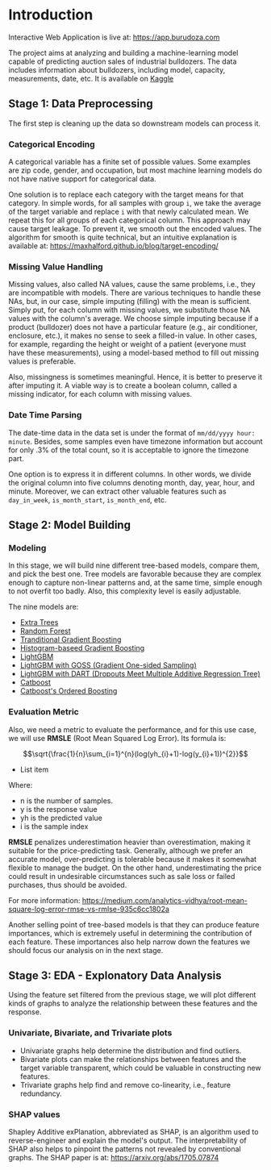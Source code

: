 ﻿# Introduction

Interactive Web Application is live at: <https://app.burudoza.com>

The project aims at analyzing and building a machine-learning model capable of predicting auction sales of industrial bulldozers. The data includes information about bulldozers, including model, capacity, measurements, date, etc. It is available on [Kaggle](https://www.kaggle.com/c/bluebook-for-bulldozers/data)

## Stage 1: Data Preprocessing

The first step is cleaning up the data so downstream models can process it.

### Categorical Encoding

A categorical variable has a finite set of possible values. Some examples are zip code, gender, and occupation, but most machine learning models do not have native support for categorical data.

One solution is to replace each category with the target means for that category. In simple words, for all samples with group `i`, we take the average of the target variable and replace `i` with that newly calculated mean. We repeat this for all groups of each categorical column. This approach may cause target leakage. To prevent it, we smooth out the encoded values. The algorithm for smooth is quite technical, but an intuitive explanation is available at: <https://maxhalford.github.io/blog/target-encoding/>

### Missing Value Handling

Missing values, also called NA values, cause the same problems, i.e., they are incompatible with models. There are various techniques to handle these NAs, but, in our case, simple imputing (filling) with the mean is sufficient. Simply put, for each column with missing values, we substitute those NA values with the column's average. We choose simple imputing because if a product (bulldozer) does not have a particular feature (e.g., air conditioner, enclosure, etc.), it makes no sense to seek a filled-in value. In other cases, for example, regarding the height or weight of a patient (everyone must have these measurements), using a model-based method to fill out missing values is preferable.

Also, missingness is sometimes meaningful. Hence, it is better to preserve it after imputing it. A viable way is to create a boolean column, called a missing indicator, for each column with missing values.

### Date Time Parsing

The date-time data in the data set is under the format of `mm/dd/yyyy hour: minute`. Besides, some samples even have timezone information but account for only .3% of the total count, so it is acceptable to ignore the timezone part.

One option is to express it in different columns. In other words, we divide the original column into five columns denoting month, day, year, hour, and minute. Moreover, we can extract other valuable features such as `day_in_week`, `is_month_start`, `is_month_end`, etc.

## Stage 2: Model Building

### Modeling

In this stage, we will build nine different tree-based models, compare them, and pick the best one. Tree models are favorable because they are complex enough to capture non-linear patterns and, at the same time, simple enough to not overfit too badly. Also, this complexity level is easily adjustable.

The nine models are:

- [Extra Trees](https://scikit-learn.org/stable/modules/generated/sklearn.ensemble.ExtraTreesRegressor.html#sklearn.ensemble.ExtraTreesRegressor)
- [Random Forest](https://scikit-learn.org/stable/modules/generated/sklearn.ensemble.RandomForestClassifier.html)
- [Tranditional Gradient Boosting](https://scikit-learn.org/stable/modules/generated/sklearn.ensemble.GradientBoostingRegressor.html#sklearn.ensemble.GradientBoostingRegressor)
- [Histogram-baseed Gradient Boosting](https://scikit-learn.org/stable/modules/generated/sklearn.ensemble.HistGradientBoostingRegressor.html#sklearn.ensemble.HistGradientBoostingRegressor)
- [LightGBM](https://www.microsoft.com/en-us/research/wp-content/uploads/2017/11/lightgbm.pdf)
- [LightGBM with GOSS (Gradient One-sided Sampling)](https://www.microsoft.com/en-us/research/wp-content/uploads/2017/11/lightgbm.pdf)
- [LightGBM with DART (Dropouts Meet Multiple Additive Regression Tree)](https://arxiv.org/abs/1505.01866)
- [Catboost](https://arxiv.org/abs/1706.09516)
- [Catboost's Ordered Boosting](https://arxiv.org/abs/1706.09516)

### Evaluation Metric

Also, we need a metric to evaluate the performance, and for this use case, we will use **RMSLE** (Root Mean Squared Log Error). Its formula is:

$$\sqrt{\frac{1}{n}\sum_{i=1}^{n}(log(yh_{i}+1)-log(y_{i}+1))^{2}}$$

- List item

Where:

- n is the number of samples.
- y is the response value
- yh is the predicted value
- i is the sample index

**RMSLE** penalizes underestimation heavier than overestimation, making it suitable for the price-predicting task. Generally, although we prefer an accurate model, over-predicting is tolerable because it makes it somewhat flexible to manage the budget. On the other hand, underestimating the price could result in undesirable circumstances such as sale loss or failed purchases, thus should be avoided.

For more information: <https://medium.com/analytics-vidhya/root-mean-square-log-error-rmse-vs-rmlse-935c6cc1802a>

Another selling point of tree-based models is that they can produce feature importances, which is extremely useful in determining the contribution of each feature. These importances also help narrow down the features we should focus our analysis on in the next stage.

## Stage 3: EDA - Explonatory Data Analysis

Using the feature set filtered from the previous stage, we will plot different kinds of graphs to analyze the relationship between these features and the response.

### Univariate, Bivariate, and Trivariate plots

- Univariate graphs help determine the distribution and find outliers.
- Bivariate plots can make the relationships between features and the target variable transparent, which could be valuable in constructing new features.
- Trivariate graphs help find and remove co-linearity, i.e., feature redundancy.

### SHAP values

Shapley Additive exPlanation, abbreviated as SHAP, is an algorithm used to reverse-engineer and explain the model's output. The interpretability of SHAP also helps to pinpoint the patterns not revealed by conventional graphs. The SHAP paper is at: <https://arxiv.org/abs/1705.07874>
